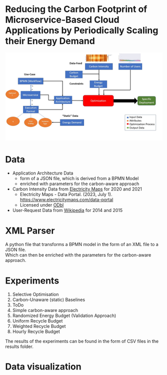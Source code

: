 # Reducing the Carbon Footprint of Microservice-Based Cloud Applications by Periodically Scaling their Energy Demand

![Overview of the Approach](approach-overview.jpg)


# Data 
- Application Architecture Data
  - form of a JSON file, which is derived from a BPMN Model
  - enriched with parameters for the carbon-aware approach
- Carbon Intensity Data from [Electricity Maps](https://www.electricitymaps.com/data-portal) for 2020 and 2021
  - Electricity Maps - Data Portal. (2023, July 1). https://www.electricitymaps.com/data-portal
  - Licensed under [ODbl](https://opendatacommons.org/licenses/odbl/)
- User-Request Data from [Wikipedia](https://dumps.wikimedia.org/other/pagecounts-raw/) for 2014 and 2015


# XML Parser
A python file that transforms a BPMN model in the form of an XML file to a JSON file.  
Which can then be enriched with the parameters for the carbon-aware approach.


# Experiments
1. Selective Optimisation
2. Carbon-Unaware (static) Baselines
3. ToDo
4. Simple carbon-aware approach
5. Randomized Energy Budget (Validation Approach)
6. Uniform Recycle Budget 
7. Weighted Recycle Budget
8. Hourly Recycle Budget


The results of the experiments can be found in the form of CSV files in the results folder.

# Data visualization 


